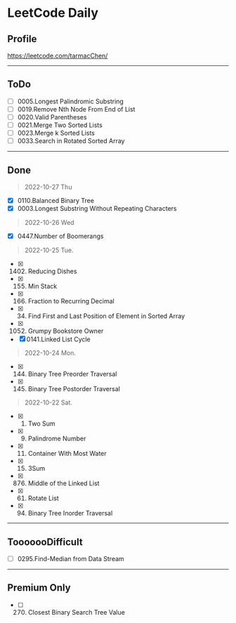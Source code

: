 # LeetCode Daily

## Profile
https://leetcode.com/tarmacChen/

---

## ToDo

- [ ] 0005.Longest Palindromic Substring
- [ ] 0019.Remove Nth Node From End of List
- [ ] 0020.Valid Parentheses
- [ ] 0021.Merge Two Sorted Lists
- [ ] 0023.Merge k Sorted Lists
- [ ] 0033.Search in Rotated Sorted Array

---
## Done

> 2022-10-27 Thu
- [X] 0110.Balanced Binary Tree
- [X] 0003.Longest Substring Without Repeating Characters

> 2022-10-26 Wed
- [x] 0447.Number of Boomerangs

> 2022-10-25 Tue.
- [x] 1402. Reducing Dishes
- [x] 0155. Min Stack
- [x] 0166. Fraction to Recurring Decimal
- [x] 0034. Find First and Last Position of Element in Sorted Array
- [x] 1052. Grumpy Bookstore Owner
- [x] 0141.Linked List Cycle

> 2022-10-24 Mon.
- [x] 0144. Binary Tree Preorder Traversal
- [x] 0145. Binary Tree Postorder Traversal

> 2022-10-22 Sat.
- [x] 0001. Two Sum
- [x] 0009. Palindrome Number
- [x] 0011. Container With Most Water
- [x] 0015. 3Sum 
- [x] 0876. Middle of the Linked List
- [x] 0061. Rotate List
- [x] 0094. Binary Tree Inorder Traversal

---

## TooooooDifficult

- [ ] 0295.Find-Median from Data Stream

---

## Premium Only

- [ ] 270. Closest Binary Search Tree Value